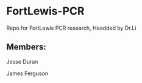 # FortLewis-PCR

Repo for FortLewis PCR research, Headded by Dr.Li

## Members:
Jesse Duran

James Ferguson
